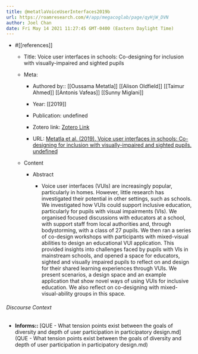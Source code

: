 ```yaml
---
title: @metatlaVoiceUserInterfaces2019b
url: https://roamresearch.com/#/app/megacoglab/page/qyHjW_DVN
author: Joel Chan
date: Fri May 14 2021 11:27:45 GMT-0400 (Eastern Daylight Time)
---
```


- #[[references]]

    - Title: Voice user interfaces in schools: Co-designing for inclusion with visually-impaired and sighted pupils

    - Meta:

        - Authored by:: [[Oussama Metatla]] [[Alison Oldfield]] [[Taimur Ahmed]] [[Antonis Vafeas]] [[Sunny Miglani]]

        - Year: [[2019]]

        - Publication: undefined

        - Zotero link: [Zotero Link](zotero://select/items/7_4N2WNXXA)

        - URL: [Metatla et al. (2019). Voice user interfaces in schools: Co-designing for inclusion with visually-impaired and sighted pupils. undefined](https://doi.org/10.1145/3290605.3300608)

    - Content

        - Abstract

            - Voice user interfaces (VUIs) are increasingly popular, particularly in homes. However, little research has investigated their potential in other settings, such as schools. We investigated how VUIs could support inclusive education, particularly for pupils with visual impairments (VIs). We organised focused discussions with educators at a school, with support staff from local authorities and, through bodystorming, with a class of 27 pupils. We then ran a series of co-design workshops with participants with mixed-visual abilities to design an educational VUI application. This provided insights into challenges faced by pupils with VIs in mainstream schools, and opened a space for educators, sighted and visually impaired pupils to reflect on and design for their shared learning experiences through VUIs. We present scenarios, a design space and an example application that show novel ways of using VUIs for inclusive education. We also reflect on co-designing with mixed-visual-ability groups in this space.

###### Discourse Context

- **Informs::** [QUE - What tension points exist between the goals of diversity and depth of user participation in participatory design.md](QUE - What tension points exist between the goals of diversity and depth of user participation in participatory design.md)
